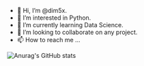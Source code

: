 - 👋 Hi, I’m @dim5x.
- 👀 I’m interested in Python.
- 🌱 I’m currently learning Data Science.
- 💞️ I’m looking to collaborate on any project.
- 📫 How to reach me ...

<!---
dim5x/dim5x is a ✨ special ✨ repository because its `README.md` (this file) appears on your GitHub profile.
You can click the Preview link to take a look at your changes.
--->
![Anurag's GitHub stats](https://github-readme-stats.vercel.app/api?username=dim5x&theme=dark&show_icons=true)
